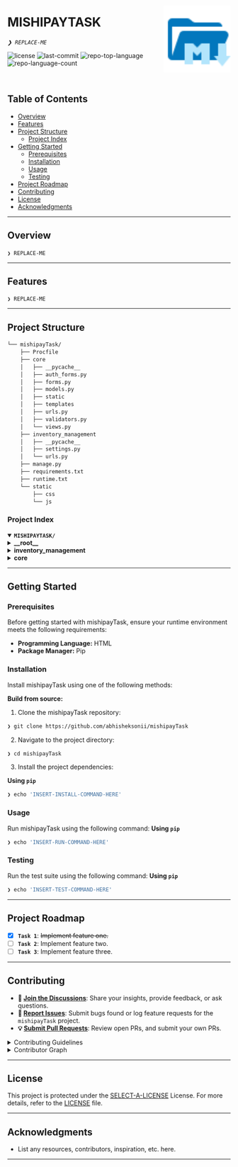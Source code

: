 <div align="left" style="position: relative;">
<img src="https://raw.githubusercontent.com/PKief/vscode-material-icon-theme/ec559a9f6bfd399b82bb44393651661b08aaf7ba/icons/folder-markdown-open.svg" align="right" width="30%" style="margin: -20px 0 0 20px;">
<h1>MISHIPAYTASK</h1>
<p align="left">
	<em><code>❯ REPLACE-ME</code></em>
</p>
<p align="left">
	<img src="https://img.shields.io/github/license/abhisheksonii/mishipayTask?style=default&logo=opensourceinitiative&logoColor=white&color=0080ff" alt="license">
	<img src="https://img.shields.io/github/last-commit/abhisheksonii/mishipayTask?style=default&logo=git&logoColor=white&color=0080ff" alt="last-commit">
	<img src="https://img.shields.io/github/languages/top/abhisheksonii/mishipayTask?style=default&color=0080ff" alt="repo-top-language">
	<img src="https://img.shields.io/github/languages/count/abhisheksonii/mishipayTask?style=default&color=0080ff" alt="repo-language-count">
</p>
<p align="left"><!-- default option, no dependency badges. -->
</p>
<p align="left">
	<!-- default option, no dependency badges. -->
</p>
</div>
<br clear="right">

##  Table of Contents

- [ Overview](#-overview)
- [ Features](#-features)
- [ Project Structure](#-project-structure)
  - [ Project Index](#-project-index)
- [ Getting Started](#-getting-started)
  - [ Prerequisites](#-prerequisites)
  - [ Installation](#-installation)
  - [ Usage](#-usage)
  - [ Testing](#-testing)
- [ Project Roadmap](#-project-roadmap)
- [ Contributing](#-contributing)
- [ License](#-license)
- [ Acknowledgments](#-acknowledgments)

---

##  Overview

<code>❯ REPLACE-ME</code>

---

##  Features

<code>❯ REPLACE-ME</code>

---

##  Project Structure

```sh
└── mishipayTask/
    ├── Procfile
    ├── core
    │   ├── __pycache__
    │   ├── auth_forms.py
    │   ├── forms.py
    │   ├── models.py
    │   ├── static
    │   ├── templates
    │   ├── urls.py
    │   ├── validators.py
    │   └── views.py
    ├── inventory_management
    │   ├── __pycache__
    │   ├── settings.py
    │   └── urls.py
    ├── manage.py
    ├── requirements.txt
    ├── runtime.txt
    └── static
        ├── css
        └── js
```


###  Project Index
<details open>
	<summary><b><code>MISHIPAYTASK/</code></b></summary>
	<details> <!-- __root__ Submodule -->
		<summary><b>__root__</b></summary>
		<blockquote>
			<table>
			<tr>
				<td><b><a href='https://github.com/abhisheksonii/mishipayTask/blob/master/runtime.txt'>runtime.txt</a></b></td>
				<td><code>❯ REPLACE-ME</code></td>
			</tr>
			<tr>
				<td><b><a href='https://github.com/abhisheksonii/mishipayTask/blob/master/manage.py'>manage.py</a></b></td>
				<td><code>❯ REPLACE-ME</code></td>
			</tr>
			<tr>
				<td><b><a href='https://github.com/abhisheksonii/mishipayTask/blob/master/Procfile'>Procfile</a></b></td>
				<td><code>❯ REPLACE-ME</code></td>
			</tr>
			<tr>
				<td><b><a href='https://github.com/abhisheksonii/mishipayTask/blob/master/requirements.txt'>requirements.txt</a></b></td>
				<td><code>❯ REPLACE-ME</code></td>
			</tr>
			</table>
		</blockquote>
	</details>
	<details> <!-- inventory_management Submodule -->
		<summary><b>inventory_management</b></summary>
		<blockquote>
			<table>
			<tr>
				<td><b><a href='https://github.com/abhisheksonii/mishipayTask/blob/master/inventory_management/settings.py'>settings.py</a></b></td>
				<td><code>❯ REPLACE-ME</code></td>
			</tr>
			<tr>
				<td><b><a href='https://github.com/abhisheksonii/mishipayTask/blob/master/inventory_management/urls.py'>urls.py</a></b></td>
				<td><code>❯ REPLACE-ME</code></td>
			</tr>
			</table>
		</blockquote>
	</details>
	<details> <!-- core Submodule -->
		<summary><b>core</b></summary>
		<blockquote>
			<table>
			<tr>
				<td><b><a href='https://github.com/abhisheksonii/mishipayTask/blob/master/core/validators.py'>validators.py</a></b></td>
				<td><code>❯ REPLACE-ME</code></td>
			</tr>
			<tr>
				<td><b><a href='https://github.com/abhisheksonii/mishipayTask/blob/master/core/forms.py'>forms.py</a></b></td>
				<td><code>❯ REPLACE-ME</code></td>
			</tr>
			<tr>
				<td><b><a href='https://github.com/abhisheksonii/mishipayTask/blob/master/core/views.py'>views.py</a></b></td>
				<td><code>❯ REPLACE-ME</code></td>
			</tr>
			<tr>
				<td><b><a href='https://github.com/abhisheksonii/mishipayTask/blob/master/core/urls.py'>urls.py</a></b></td>
				<td><code>❯ REPLACE-ME</code></td>
			</tr>
			<tr>
				<td><b><a href='https://github.com/abhisheksonii/mishipayTask/blob/master/core/auth_forms.py'>auth_forms.py</a></b></td>
				<td><code>❯ REPLACE-ME</code></td>
			</tr>
			<tr>
				<td><b><a href='https://github.com/abhisheksonii/mishipayTask/blob/master/core/models.py'>models.py</a></b></td>
				<td><code>❯ REPLACE-ME</code></td>
			</tr>
			</table>
			<details>
				<summary><b>templates</b></summary>
				<blockquote>
					<table>
					<tr>
						<td><b><a href='https://github.com/abhisheksonii/mishipayTask/blob/master/core/templates/landing.html'>landing.html</a></b></td>
						<td><code>❯ REPLACE-ME</code></td>
					</tr>
					<tr>
						<td><b><a href='https://github.com/abhisheksonii/mishipayTask/blob/master/core/templates/base.html'>base.html</a></b></td>
						<td><code>❯ REPLACE-ME</code></td>
					</tr>
					<tr>
						<td><b><a href='https://github.com/abhisheksonii/mishipayTask/blob/master/core/templates/dashboard.html'>dashboard.html</a></b></td>
						<td><code>❯ REPLACE-ME</code></td>
					</tr>
					</table>
					<details>
						<summary><b>sales</b></summary>
						<blockquote>
							<table>
							<tr>
								<td><b><a href='https://github.com/abhisheksonii/mishipayTask/blob/master/core/templates/sales/list.html'>list.html</a></b></td>
								<td><code>❯ REPLACE-ME</code></td>
							</tr>
							<tr>
								<td><b><a href='https://github.com/abhisheksonii/mishipayTask/blob/master/core/templates/sales/create.html'>create.html</a></b></td>
								<td><code>❯ REPLACE-ME</code></td>
							</tr>
							</table>
						</blockquote>
					</details>
					<details>
						<summary><b>registration</b></summary>
						<blockquote>
							<table>
							<tr>
								<td><b><a href='https://github.com/abhisheksonii/mishipayTask/blob/master/core/templates/registration/register.html'>register.html</a></b></td>
								<td><code>❯ REPLACE-ME</code></td>
							</tr>
							<tr>
								<td><b><a href='https://github.com/abhisheksonii/mishipayTask/blob/master/core/templates/registration/password_reset_confirm.html'>password_reset_confirm.html</a></b></td>
								<td><code>❯ REPLACE-ME</code></td>
							</tr>
							<tr>
								<td><b><a href='https://github.com/abhisheksonii/mishipayTask/blob/master/core/templates/registration/password_reset_done.html'>password_reset_done.html</a></b></td>
								<td><code>❯ REPLACE-ME</code></td>
							</tr>
							<tr>
								<td><b><a href='https://github.com/abhisheksonii/mishipayTask/blob/master/core/templates/registration/password_reset_form.html'>password_reset_form.html</a></b></td>
								<td><code>❯ REPLACE-ME</code></td>
							</tr>
							<tr>
								<td><b><a href='https://github.com/abhisheksonii/mishipayTask/blob/master/core/templates/registration/login.html'>login.html</a></b></td>
								<td><code>❯ REPLACE-ME</code></td>
							</tr>
							<tr>
								<td><b><a href='https://github.com/abhisheksonii/mishipayTask/blob/master/core/templates/registration/password_reset_complete.html'>password_reset_complete.html</a></b></td>
								<td><code>❯ REPLACE-ME</code></td>
							</tr>
							</table>
						</blockquote>
					</details>
					<details>
						<summary><b>suppliers</b></summary>
						<blockquote>
							<table>
							<tr>
								<td><b><a href='https://github.com/abhisheksonii/mishipayTask/blob/master/core/templates/suppliers/list.html'>list.html</a></b></td>
								<td><code>❯ REPLACE-ME</code></td>
							</tr>
							<tr>
								<td><b><a href='https://github.com/abhisheksonii/mishipayTask/blob/master/core/templates/suppliers/edit.html'>edit.html</a></b></td>
								<td><code>❯ REPLACE-ME</code></td>
							</tr>
							<tr>
								<td><b><a href='https://github.com/abhisheksonii/mishipayTask/blob/master/core/templates/suppliers/add.html'>add.html</a></b></td>
								<td><code>❯ REPLACE-ME</code></td>
							</tr>
							</table>
						</blockquote>
					</details>
					<details>
						<summary><b>stock</b></summary>
						<blockquote>
							<table>
							<tr>
								<td><b><a href='https://github.com/abhisheksonii/mishipayTask/blob/master/core/templates/stock/levels.html'>levels.html</a></b></td>
								<td><code>❯ REPLACE-ME</code></td>
							</tr>
							<tr>
								<td><b><a href='https://github.com/abhisheksonii/mishipayTask/blob/master/core/templates/stock/movement.html'>movement.html</a></b></td>
								<td><code>❯ REPLACE-ME</code></td>
							</tr>
							</table>
						</blockquote>
					</details>
					<details>
						<summary><b>products</b></summary>
						<blockquote>
							<table>
							<tr>
								<td><b><a href='https://github.com/abhisheksonii/mishipayTask/blob/master/core/templates/products/list.html'>list.html</a></b></td>
								<td><code>❯ REPLACE-ME</code></td>
							</tr>
							<tr>
								<td><b><a href='https://github.com/abhisheksonii/mishipayTask/blob/master/core/templates/products/edit.html'>edit.html</a></b></td>
								<td><code>❯ REPLACE-ME</code></td>
							</tr>
							<tr>
								<td><b><a href='https://github.com/abhisheksonii/mishipayTask/blob/master/core/templates/products/add.html'>add.html</a></b></td>
								<td><code>❯ REPLACE-ME</code></td>
							</tr>
							</table>
						</blockquote>
					</details>
				</blockquote>
			</details>
		</blockquote>
	</details>
</details>

---
##  Getting Started

###  Prerequisites

Before getting started with mishipayTask, ensure your runtime environment meets the following requirements:

- **Programming Language:** HTML
- **Package Manager:** Pip


###  Installation

Install mishipayTask using one of the following methods:

**Build from source:**

1. Clone the mishipayTask repository:
```sh
❯ git clone https://github.com/abhisheksonii/mishipayTask
```

2. Navigate to the project directory:
```sh
❯ cd mishipayTask
```

3. Install the project dependencies:


**Using `pip`** &nbsp; [<img align="center" src="" />]()

```sh
❯ echo 'INSERT-INSTALL-COMMAND-HERE'
```




###  Usage
Run mishipayTask using the following command:
**Using `pip`** &nbsp; [<img align="center" src="" />]()

```sh
❯ echo 'INSERT-RUN-COMMAND-HERE'
```


###  Testing
Run the test suite using the following command:
**Using `pip`** &nbsp; [<img align="center" src="" />]()

```sh
❯ echo 'INSERT-TEST-COMMAND-HERE'
```


---
##  Project Roadmap

- [X] **`Task 1`**: <strike>Implement feature one.</strike>
- [ ] **`Task 2`**: Implement feature two.
- [ ] **`Task 3`**: Implement feature three.

---

##  Contributing

- **💬 [Join the Discussions](https://github.com/abhisheksonii/mishipayTask/discussions)**: Share your insights, provide feedback, or ask questions.
- **🐛 [Report Issues](https://github.com/abhisheksonii/mishipayTask/issues)**: Submit bugs found or log feature requests for the `mishipayTask` project.
- **💡 [Submit Pull Requests](https://github.com/abhisheksonii/mishipayTask/blob/main/CONTRIBUTING.md)**: Review open PRs, and submit your own PRs.

<details closed>
<summary>Contributing Guidelines</summary>

1. **Fork the Repository**: Start by forking the project repository to your github account.
2. **Clone Locally**: Clone the forked repository to your local machine using a git client.
   ```sh
   git clone https://github.com/abhisheksonii/mishipayTask
   ```
3. **Create a New Branch**: Always work on a new branch, giving it a descriptive name.
   ```sh
   git checkout -b new-feature-x
   ```
4. **Make Your Changes**: Develop and test your changes locally.
5. **Commit Your Changes**: Commit with a clear message describing your updates.
   ```sh
   git commit -m 'Implemented new feature x.'
   ```
6. **Push to github**: Push the changes to your forked repository.
   ```sh
   git push origin new-feature-x
   ```
7. **Submit a Pull Request**: Create a PR against the original project repository. Clearly describe the changes and their motivations.
8. **Review**: Once your PR is reviewed and approved, it will be merged into the main branch. Congratulations on your contribution!
</details>

<details closed>
<summary>Contributor Graph</summary>
<br>
<p align="left">
   <a href="https://github.com{/abhisheksonii/mishipayTask/}graphs/contributors">
      <img src="https://contrib.rocks/image?repo=abhisheksonii/mishipayTask">
   </a>
</p>
</details>

---

##  License

This project is protected under the [SELECT-A-LICENSE](https://choosealicense.com/licenses) License. For more details, refer to the [LICENSE](https://choosealicense.com/licenses/) file.

---

##  Acknowledgments

- List any resources, contributors, inspiration, etc. here.

---
